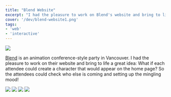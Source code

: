 ```yaml
---
title: "Blend Website"
excerpt: "I had the pleasure to work on Blend's website and bring to life a great idea: What if each attendee could create their own custom character that would appear on the home page? That way, the attendees could get to know a bit more about who else was coming and start setting up the mingling mood, months ahead of the event!"
cover: '/dev/blend-website1.png'
tags:
- 'web'
- 'interactive'
---
```


![](/dev/blend-website1.png)

[Blend](http://blendfest.ca/) is an animation conference-style party in Vancouver. I had the pleasure to work on their website and bring to life a great idea: What if each attendee could create a character that would appear on the home page? So the attendees could check who else is coming and setting up the mingling mood!

![](/dev/blend_avatar.gif)
![](/dev/blend_home.gif)
![](/dev/blend_scroll1.gif)
![](/dev/blend_scroll2.gif)
